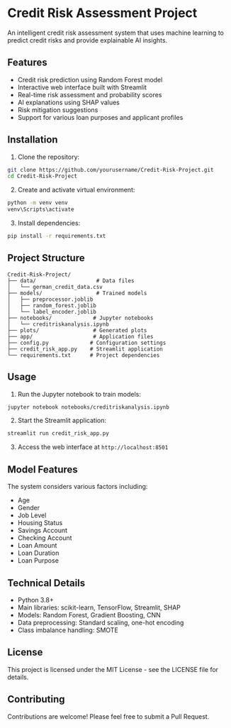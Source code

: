# Credit Risk Assessment Project

An intelligent credit risk assessment system that uses machine learning to predict credit risks and provide explainable AI insights.

## Features

- Credit risk prediction using Random Forest model
- Interactive web interface built with Streamlit
- Real-time risk assessment and probability scores
- AI explanations using SHAP values
- Risk mitigation suggestions
- Support for various loan purposes and applicant profiles

## Installation

1. Clone the repository:
```bash
git clone https://github.com/yourusername/Credit-Risk-Project.git
cd Credit-Risk-Project
```

2. Create and activate virtual environment:
```bash
python -m venv venv
venv\Scripts\activate
```

3. Install dependencies:
```bash
pip install -r requirements.txt
```

## Project Structure

```
Credit-Risk-Project/
├── data/                   # Data files
│   └── german_credit_data.csv
├── models/                 # Trained models
│   ├── preprocessor.joblib
│   ├── random_forest.joblib
│   └── label_encoder.joblib
├── notebooks/             # Jupyter notebooks
│   └── creditriskanalysis.ipynb
├── plots/                 # Generated plots
├── app/                   # Application files
├── config.py             # Configuration settings
├── credit_risk_app.py    # Streamlit application
└── requirements.txt      # Project dependencies
```

## Usage

1. Run the Jupyter notebook to train models:
```bash
jupyter notebook notebooks/creditriskanalysis.ipynb
```

2. Start the Streamlit application:
```bash
streamlit run credit_risk_app.py
```

3. Access the web interface at `http://localhost:8501`

## Model Features

The system considers various factors including:
- Age
- Gender
- Job Level
- Housing Status
- Savings Account
- Checking Account
- Loan Amount
- Loan Duration
- Loan Purpose

## Technical Details

- Python 3.8+
- Main libraries: scikit-learn, TensorFlow, Streamlit, SHAP
- Models: Random Forest, Gradient Boosting, CNN
- Data preprocessing: Standard scaling, one-hot encoding
- Class imbalance handling: SMOTE

## License

This project is licensed under the MIT License - see the LICENSE file for details.

## Contributing

Contributions are welcome! Please feel free to submit a Pull Request.
